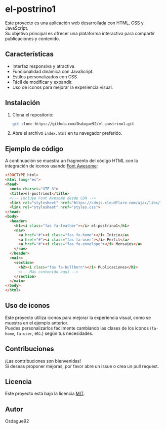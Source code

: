 # el-postrino1

Este proyecto es una aplicación web desarrollada con HTML, CSS y JavaScript.  
Su objetivo principal es ofrecer una plataforma interactiva para compartir publicaciones y contenido.

## Características

- Interfaz responsiva y atractiva.
- Funcionalidad dinámica con JavaScript.
- Estilos personalizados con CSS.
- Fácil de modificar y expandir.
- Uso de iconos para mejorar la experiencia visual.

## Instalación

1. Clona el repositorio:
   ```bash
   git clone https://github.com/Osdague92/el-postrino1.git
   ```
2. Abre el archivo `index.html` en tu navegador preferido.

## Ejemplo de código

A continuación se muestra un fragmento del código HTML con la integración de iconos usando [Font Awesome](https://fontawesome.com/):

```html
<!DOCTYPE html>
<html lang="es">
<head>
  <meta charset="UTF-8">
  <title>el-postrino1</title>
  <!-- Incluye Font Awesome desde CDN -->
  <link rel="stylesheet" href="https://cdnjs.cloudflare.com/ajax/libs/font-awesome/6.4.0/css/all.min.css">
  <link rel="stylesheet" href="styles.css">
</head>
<body>
  <header>
    <h1><i class="fas fa-feather"></i> el-postrino1</h1>
    <nav>
      <a href="#"><i class="fas fa-home"></i> Inicio</a>
      <a href="#"><i class="fas fa-user"></i> Perfil</a>
      <a href="#"><i class="fas fa-envelope"></i> Mensajes</a>
    </nav>
  </header>
  <main>
    <section>
      <h2><i class="fas fa-bullhorn"></i> Publicaciones</h2>
      <!-- Más contenido aquí -->
    </section>
  </main>
</body>
</html>
```

## Uso de iconos

Este proyecto utiliza iconos para mejorar la experiencia visual, como se muestra en el ejemplo anterior.  
Puedes personalizarlos fácilmente cambiando las clases de los iconos (`fa-home`, `fa-user`, etc.) según tus necesidades.

## Contribuciones

¡Las contribuciones son bienvenidas!  
Si deseas proponer mejoras, por favor abre un issue o crea un pull request.

## Licencia

Este proyecto está bajo la licencia [MIT](LICENSE).

## Autor

Osdague92
